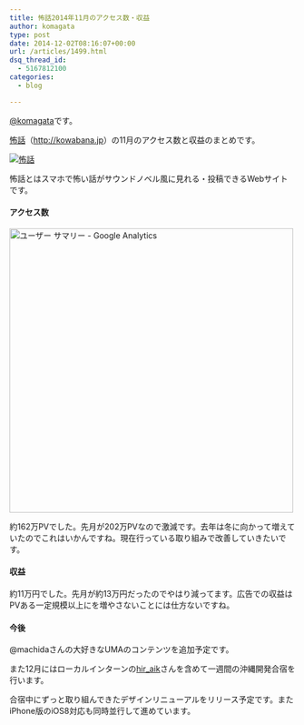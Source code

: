 ```yaml
---
title: 怖話2014年11月のアクセス数・収益
author: komagata
type: post
date: 2014-12-02T08:16:07+00:00
url: /articles/1499.html
dsq_thread_id:
  - 5167812100
categories:
  - blog

---
```

[@komagata][1]です。

<a title="怖話" href="http://kowabana.jp" target="_blank">怖話</a>（<a title="怖話" href="http://kowabana.jp" target="_blank">http://kowabana.jp</a>）の11月のアクセス数と収益のまとめです。

<p class="center">
  <a href="http://kowabana.jp"><img alt="怖話" src="https://lh4.googleusercontent.com/-8-pkth8ETpA/UYjg32awOAI/AAAAAAAADKg/0h8DP9Cg4CQ/s400/Screen%2520Shot%25202013-05-07%2520at%25208.08.34%2520PM.png" /></a>
</p>

怖話とはスマホで怖い話がサウンドノベル風に見れる・投稿できるWebサイトです。

#### アクセス数

<p class="center">
  <img alt="ユーザー サマリー - Google Analytics" src="http://i.gyazo.com/062ef20f31c0958eda6c6b77958eb5a1.png" width="500px" />
</p>

約162万PVでした。先月が202万PVなので激減です。去年は冬に向かって増えていたのでこれはいかんですね。現在行っている取り組みで改善していきたいです。

#### 収益

約11万円でした。先月が約13万円だったのでやはり減ってます。広告での収益はPVある一定規模以上にを増やさないことには仕方ないですね。

#### 今後

@machidaさんの大好きなUMAのコンテンツを追加予定です。

また12月にはローカルインターンの<a href="https://twitter.com/hir_aik" title="@hir_aik" target="_blank">hir_aik</a>さんを含めて一週間の沖縄開発合宿を行います。

合宿中にずっと取り組んできたデザインリニューアルをリリース予定です。またiPhone版のiOS8対応も同時並行して進めています。

 [1]: http://twitter.com/komagata